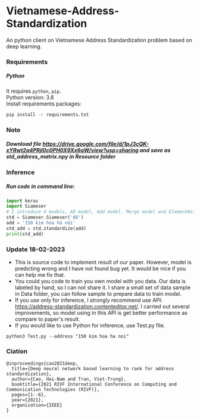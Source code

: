 # Vietnamese-Address-Standardization

An python client on Vietnamese Address Standardization problem based on deep learning.

### Requirements

##### Python
It requires ```python```, ```pip```. <br>
Python version: 3.8 <br>
Install requirements packages:
```sh
pip install -r requirements.txt
```
### Note
##### Download file https://drive.google.com/file/d/1pJ3cQK-xYRwt2a4PRjI0c0PH0X9Xx6qW/view?usp=sharing and save as std_address_matrix.npy in Resource folder <br>

### Inference <br>
##### Run code in command line:
```python
import keras
import Siameser
# I introduce 4 models, AD model, Add model. Merge model and ElementWise model
std = Siameser.Siameser('AD')
add = '150 kim hoa hà nội'
std_add = std.standardize(add)
print(std_add)
```

### Update 18-02-2023
* This is source code to implement result of our paper. However, model is predicting wrong and I have not found bug yet. It would be nice if you can help me fix that.<br>
* You could you code to train you own model with you data. Our data is labeled by hand, so I can not share it. I share a small set of data sample in Data folder, you can follow sample to prepare data to train model. <br>
* If you use only for inference, I strongly recommend use API: https://address-standardization.contenteditor.net/. I carried out several improvements, so model using in this API is get better performance as compare to paper's result. <br>
* If you would like to use Python for inference, use Test.py file.
```
python3 Test.py --address "150 kim hoa ha noi"
```

### Ciation
```pyrhon
@inproceedings{cao2021deep,
  title={Deep neural network based learning to rank for address standardization},
  author={Cao, Hai-Nam and Tran, Viet-Trung},
  booktitle={2021 RIVF International Conference on Computing and Communication Technologies (RIVF)},
  pages={1--6},
  year={2021},
  organization={IEEE}
}
```
